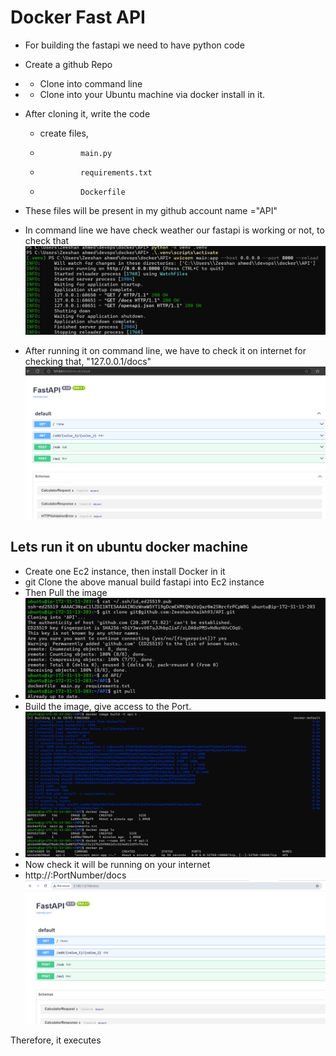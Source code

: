 # Docker Fast API 

* For building the fastapi we need to have python code 
* Create a github Repo
*   - Clone into command line 
*   - Clone into your Ubuntu machine via docker install in it.
* After cloning it, write the code 
     - create files, 
     -              main.py 
     -              requirements.txt
     -              Dockerfile
* These files will be present in my github account name ="API"

* In command line we have check weather our fastapi is working or not, to check that  
![Preview](images/docker.01.png)
* After running it on command line, we have to check it on internet for checking that, "127.0.0.1/docs"
![Preview](images/docker.02.png)

## Lets run it on ubuntu docker machine

* Create one Ec2 instance, then install Docker in it
* git Clone the above manual build fastapi into Ec2 instance
* Then Pull the image 
* ![Preview](images/docker.03.png)
* Build the image, give access to the Port. 
* ![Preview](images/docker.04.png)
* Now check it will be running on your internet 
*   http://<ipaddress>:PortNumber/docs
 ![Preview](images/docker.05.png)

Therefore, it executes

 